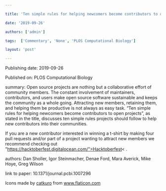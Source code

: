 ---
title: 'Ten simple rules for helping newcomers become contributors to open projects'
date: '2019-09-26'
authors: ['admin']
tags:  ['Commentary', 'None', 'PLOS Computational Biology']
layout: 'post'
---
Publishing date: 2019-09-26

Published on: PLOS Computational Biology

summary: Open source projects are nothing but a collaborative effort of community members. The constant involvement of  maintainers, contributors, and users make open source software sustainable and keeps the community as a whole going.  Attracting new members, retaining them, and helping them be productive is not always as easy task. “Ten simple rules for helping newcomers become contributors to open projects”, as stated in the title, discusses ten simple rules projects should follow to help new contributors into their communities.

If you are a new contributor interested in winning a t-shirt by making four pull requests and/or part of a project wanting to attract new members we recommend checking out "https://hacktoberfest.digitalocean.com/">Hacktoberfest< .

authors: Dan Sholler, Igor Steinmacher, Denae Ford, Mara Averick, Mike Hoye, Greg Wilson

link to paper: 10.1371/journal.pcbi.1007296

Icons made by <a href="https://www.flaticon.com/free-icon/bookshelves_3576884" title="catkuro">catkuro</a> from <a href="https://www.flaticon.com/" title="Flaticon"> www.flaticon.com</a>